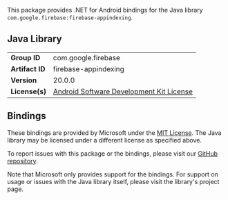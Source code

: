 This package provides .NET for Android bindings for the Java library `com.google.firebase:firebase-appindexing`.

## Java Library

| | |
|-|-|
| **Group ID** | com.google.firebase |
| **Artifact ID** | firebase-appindexing |
| **Version** | 20.0.0 |
| **License(s)** | [Android Software Development Kit License](https://developer.android.com/studio/terms.html) |

## Bindings

These bindings are provided by Microsoft under the [MIT License](https://opensource.org/licenses/MIT). The Java
library may be licensed under a different license as specified above.

To report issues with this package or the bindings, please visit our [GitHub repository](https://aka.ms/android-libraries).

Note that Microsoft only provides support for the bindings. For support on
usage or issues with the Java library itself, please visit the library's project page.
